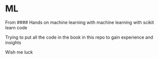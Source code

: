 # ML
From #### Hands on machine learning with machine learning with scikit learn code 

Trying to put all the code in the book in this repo to gain experience and insights 

Wish me luck
